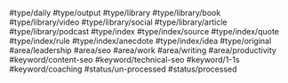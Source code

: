 
#type/daily
#type/output
#type/library
#type/library/book
#type/library/video
#type/library/social
#type/library/article
#type/library/podcast
#type/index
#type/index/source
#type/index/quote
#type/index/rule
#type/index/anecdote
#type/index/idea
#type/original
#area/leadership 
#area/seo
#area/work
#area/writing
#area/productivity
#keyword/content-seo
#keyword/technical-seo
#keyword/1-1s
#keyword/coaching
#status/un-processed
#status/processed
